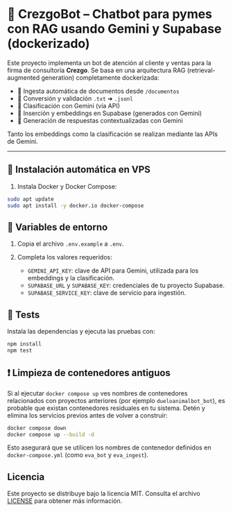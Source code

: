 # 🤖 CrezgoBot – Chatbot para pymes con RAG usando Gemini y Supabase (dockerizado)

Este proyecto implementa un bot de atención al cliente y ventas para la firma de consultoría **Crezgo**. Se basa en una arquitectura RAG (retrieval-augmented generation) completamente dockerizada:

- 📁 Ingesta automática de documentos desde `/documentos`
- 📄 Conversión y validación `.txt` ➜ `.jsonl`
- 🧠 Clasificación con Gemini (vía API)
- 🧩 Inserción y embeddings en Supabase (generados con Gemini)
- 💬 Generación de respuestas contextualizadas con Gemini

Tanto los embeddings como la clasificación se realizan mediante las APIs de Gemini.

---

## 🚀 Instalación automática en VPS

1. Instala Docker y Docker Compose:

```bash
sudo apt update
sudo apt install -y docker.io docker-compose
```

## 📄 Variables de entorno

1. Copia el archivo `.env.example` a `.env`.
2. Completa los valores requeridos:

   - `GEMINI_API_KEY`: clave de API para Gemini, utilizada para los embeddings y la clasificación.
   - `SUPABASE_URL` y `SUPABASE_KEY`: credenciales de tu proyecto Supabase.
   - `SUPABASE_SERVICE_KEY`: clave de servicio para ingestión.

## 🧪 Tests

Instala las dependencias y ejecuta las pruebas con:

```bash
npm install
npm test
```

## ❗ Limpieza de contenedores antiguos

Si al ejecutar `docker compose up` ves nombres de contenedores
relacionados con proyectos anteriores (por ejemplo `dueloanimalbot_bot`),
es probable que existan contenedores residuales en tu sistema.
Detén y elimina los servicios previos antes de volver a construir:

```bash
docker compose down
docker compose up --build -d
```

Esto asegurará que se utilicen los nombres de contenedor definidos en
`docker-compose.yml` (como `eva_bot` y `eva_ingest`).

## Licencia

Este proyecto se distribuye bajo la licencia MIT. Consulta el archivo [LICENSE](LICENSE) para obtener más información.
